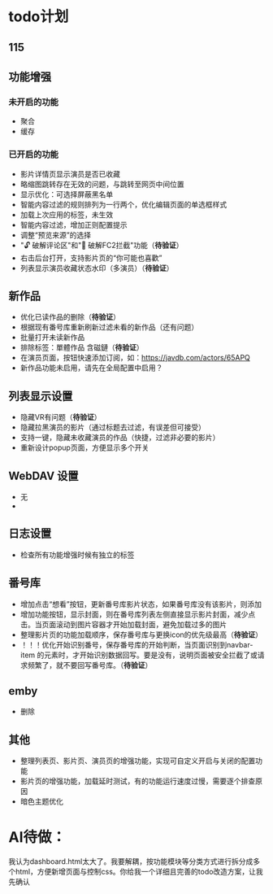 # todo计划
## 115
  
## 功能增强
### 未开启的功能
- 聚合
- 缓存
### 已开启的功能
- 影片详情页显示演员是否已收藏
- 略缩图跳转存在无效的问题，与跳转至网页中间位置
- 显示优化：可选择屏蔽黑名单
- 智能内容过滤的规则排列为一行两个，优化编辑页面的单选框样式
- 加载上次应用的标签，未生效
- 智能内容过滤，增加正则配置提示
- 调整“预览来源”的选择
- "🔓 破解评论区"和"🚫 破解FC2拦截"功能（**待验证**）
- 右击后台打开，支持影片页的“你可能也喜歡”
- 列表显示演员收藏状态水印（多演员）（**待验证**）

## 新作品
- 优化已读作品的删除（**待验证**）
- 根据现有番号库重新刷新过滤未看的新作品（还有问题）
- 批量打开未读新作品
- 排除标签：單體作品 含磁鏈（**待验证**）
- 在演员页面，按钮快速添加订阅，如：https://javdb.com/actors/65APQ
- 新作品功能未启用，请先在全局配置中启用？

## 列表显示设置
- 隐藏VR有问题（**待验证**）
- 隐藏拉黑演员的影片（通过标题去过滤，有误差但可接受）
- 支持一键，隐藏未收藏演员的作品（快捷，过滤非必要的影片）
- 重新设计popup页面，方便显示多个开关
  
## WebDAV 设置
- 无
- 
## 日志设置
- 检查所有功能增强时候有独立的标签

## 番号库
- 增加点击“想看”按钮，更新番号库影片状态，如果番号库没有该影片，则添加
- 增加功能按钮，显示封面，则在番号库列表左侧直接显示影片封面，减少点击。当页面滚动到图片容器才开始加载封面，避免加载过多的图片
- 整理影片页的功能加载顺序，保存番号库与更换icon的优先级最高（**待验证**）
- ！！！优化开始识别番号，保存番号库的开始判断，当页面识别到navbar-item 的元素时，才开始识别数据回写。要是没有，说明页面被安全拦截了或请求频繁了，就不要回写番号库。（**待验证**）

## emby
- 删除
  
## 其他
- 整理列表页、影片页、演员页的增强功能，实现可自定义开启与关闭的配置功能
- 影片页的增强功能，加载延时测试，有的功能运行速度过慢，需要逐个排查原因
- 暗色主题优化




# AI待做：

我认为dashboard.html太大了。我要解耦，按功能模块等分类方式进行拆分成多个html，方便新增页面与控制css。你给我一个详细且完善的todo改造方案，让我先确认

